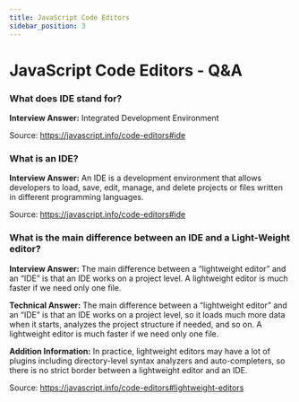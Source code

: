 ```yaml
---
title: JavaScript Code Editors
sidebar_position: 3
---
```


# JavaScript Code Editors - Q&A

### What does IDE stand for?

**Interview Answer:** Integrated Development Environment

Source: <https://javascript.info/code-editors#ide>

### What is an IDE?

**Interview Answer:** An IDE is a development environment that allows developers to load, save, edit, manage, and delete projects or files written in different programming languages.

Source: <https://javascript.info/code-editors#ide>

### What is the main difference between an IDE and a Light-Weight editor?

**Interview Answer:** The main difference between a “lightweight editor” and an “IDE” is that an IDE works on a project level. A lightweight editor is much faster if we need only one file.

**Technical Answer:** The main difference between a “lightweight editor” and an “IDE” is that an IDE works on a project level, so it loads much more data when it starts, analyzes the project structure if needed, and so on. A lightweight editor is much faster if we need only one file.

**Addition Information:** In practice, lightweight editors may have a lot of plugins including directory-level syntax analyzers and auto-completers, so there is no strict border between a lightweight editor and an IDE.

Source: <https://javascript.info/code-editors#lightweight-editors>
